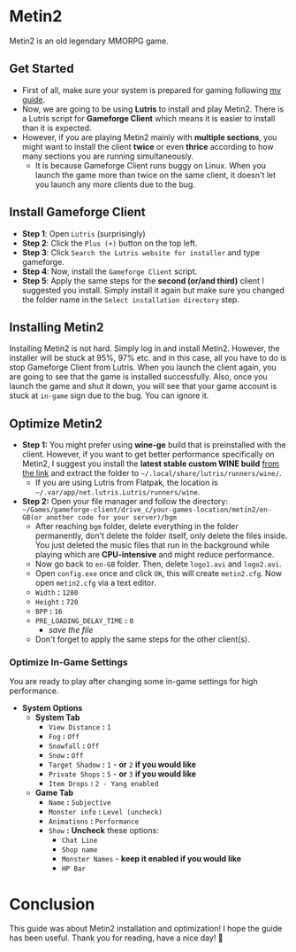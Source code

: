 # Metin2
Metin2 is an old legendary MMORPG game.
## Get Started
- First of all, make sure your system is prepared for gaming following [my guide](https://github.com/cutiepenguins/Linux-Gaming-Guide).
- Now, we are going to be using **Lutris** to install and play Metin2. There is a Lutris script for **Gameforge Client** which means it is easier to install than it is expected.
- However, if you are playing Metin2 mainly with **multiple sections**, you might want to install the client **twice** or even **thrice** according to how many sections you are running simultaneously.
    - It is because Gameforge Client runs buggy on Linux. When you launch the game more than twice on the same client, it doesn't let you launch any more clients due to the bug.
## Install Gameforge Client
- **Step 1**: Open `Lutris` (surprisingly)
- **Step 2**: Click the `Plus (+)` button on the top left.
- **Step 3**: Click `Search the Lutris website for installer` and type gameforge.
- **Step 4**: Now, install the `Gameforge Client` script.
- **Step 5**: Apply the same steps for the **second (or/and third)** client I suggested you install. Simply install it again but make sure you changed the folder name in the `Select installation directory` step.
## Installing Metin2
Installing Metin2 is not hard. Simply log in and install Metin2. However, the installer will be stuck at 95%, 97% etc. and in this case, all you have to do is stop Gameforge Client from Lutris. When you launch the client again, you are going to see that the game is installed successfully. Also, once you launch the game and shut it down, you will see that your game account is stuck at `in-game` sign due to the bug. You can ignore it.
## Optimize Metin2
- **Step 1:** You might prefer using **wine-ge** build that is preinstalled with the client. However, if you want to get better performance specifically on Metin2, I suggest you install the **latest stable custom WINE build** [from the link](https://github.com/Kron4ek/Wine-Builds/releases) and extract the folder to `~/.local/share/lutris/runners/wine/`.
    - If you are using Lutris from Flatpak, the location is `~/.var/app/net.lutris.Lutris/runners/wine`.
- **Step 2:** Open your file manager and follow the directory:
`~/Games/gameforge-client/drive_c/your-games-location/metin2/en-GB(or another code for your server)/bgm`
    - After reaching `bgm` folder, delete everything in the folder permanently, don't delete the folder itself, only delete the files inside. You just deleted the music files that run in the background while playing which are **CPU-intensive** and might reduce performance.
    - Now go back to `en-GB` folder. Then, delete `logo1.avi` and `logo2.avi`.
    - Open `config.exe` once and click `OK`, this will create `metin2.cfg`. Now open `metin2.cfg` via a text editor.
    - `Width` **:** `1280`
    - `Height` **:** `720`
    - `BPP` **:** `16`
    - `PRE_LOADING_DELAY_TIME` **:** `0`
      - *save the file*
    - Don't forget to apply the same steps for the other client(s).
### Optimize In-Game Settings
You are ready to play after changing some in-game settings for high performance.
- **System Options**
  - **System Tab**
    - `View Distance` **:** `1`
    - `Fog` **:** `Off`
    - `Snowfall` **:** `Off`
    - `Snow` **:** `Off`
    - `Target Shadow` **:** `1` - **or** `2` **if you would like**
    - `Private Shops` **:** `5` - **or** `3` **if you would like**
    - `Item Drops` **:** `2 - Yang enabled`
  - **Game Tab**
    - `Name` **:** `Subjective`
    - `Monster info` **:** `Level (uncheck)`
    - `Animations` **:** `Performance`
    - `Show` **:** **Uncheck** these options:
      - `Chat Line`
      - `Shop name`
      - `Monster Names` - **keep it enabled if you would like**
      - `HP Bar`
# Conclusion
This guide was about Metin2 installation and optimization! I hope the guide has been useful. Thank you for reading, have a nice day! 🐧
